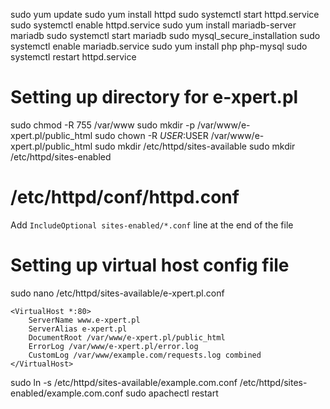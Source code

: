 sudo yum update
sudo yum install httpd
sudo systemctl start httpd.service
sudo systemctl enable httpd.service
sudo yum install mariadb-server mariadb
sudo systemctl start mariadb
sudo mysql_secure_installation
sudo systemctl enable mariadb.service
sudo yum install php php-mysql
sudo systemctl restart httpd.service

# Setting up directory for e-xpert.pl

sudo chmod -R 755 /var/www
sudo mkdir -p /var/www/e-xpert.pl/public_html
sudo chown -R $USER:$USER /var/www/e-xpert.pl/public_html
sudo mkdir /etc/httpd/sites-available
sudo mkdir /etc/httpd/sites-enabled

# /etc/httpd/conf/httpd.conf
Add `IncludeOptional sites-enabled/*.conf` line at the end of the file

# Setting up virtual host config file
sudo nano /etc/httpd/sites-available/e-xpert.pl.conf

```
<VirtualHost *:80>
    ServerName www.e-xpert.pl
    ServerAlias e-xpert.pl
    DocumentRoot /var/www/e-xpert.pl/public_html
    ErrorLog /var/www/e-xpert.pl/error.log
    CustomLog /var/www/example.com/requests.log combined
</VirtualHost>
```

sudo ln -s /etc/httpd/sites-available/example.com.conf /etc/httpd/sites-enabled/example.com.conf
sudo apachectl restart
